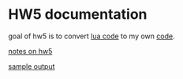 # HW5 documentation

goal of hw5 is to convert
[lua code](https://github.com/timm/tested/blob/main/src/bins.lua)
to my own [code](../src/hw5/).

[notes on hw5](https://github.com/timm/tested/blob/main/docs/onBins.md)

[sample output](../etc/out/hw5.out)